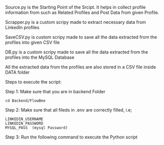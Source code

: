 Source.py is the Starting Point of the Srcipt. It helps in collect profile information from such as Related Profiles and Post Data from given Profile.

Scrapper.py is a custom scripy made to extract necessary data from LinkedIn profiles

SaveCSV.py is custom scripy made to save all the data extracted from the profiles into given CSV file

DB.py is a custom scripy made to save all the data extracted from the profiles into the MySQL Database

All the extracted data from the profiles are also stored in a CSV file inside DATA folder

Steps to execute the script:

Step 1:
    Make sure that you are in backend Folder

    cd Backend/FlowBee

Step 2:
    Make sure that all fileds in .env are correctly filled, i.e;
    
    LINKEDIN_USERNAME
    LINKEDIN_PASSWORD    
    MYSQL_PASS  (mysql Password)

Step 3:
    Run the following command to execute the Python script

    